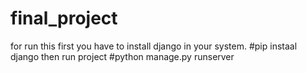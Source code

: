 # final_project
for run this first you have to install django in your system.
#pip instaal django 
then run project
#python manage.py runserver

